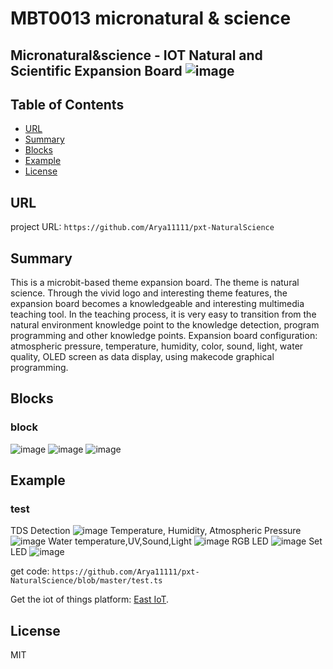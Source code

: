 # MBT0013 micronatural & science 

Micronatural&science  - IOT Natural and Scientific Expansion Board
![image](http://wiki.dfrobot.com.cn/images/7/71/OBLOQ%E5%BC%95%E8%84%9A%E8%AF%B4%E6%98%8E%E5%9B%BE.jpg)
---------------------------------------------------------

## Table of Contents

* [URL](#url)
* [Summary](#summary)
* [Blocks](#blocks)
* [Example](#example)
* [License](#license)

## URL
project URL: ```https://github.com/Arya11111/pxt-NaturalScience```

## Summary
This is a microbit-based theme expansion board. The theme is natural science. Through the vivid logo and interesting theme features, the expansion board becomes a knowledgeable and interesting multimedia teaching tool. In the teaching process, it is very easy to transition from the natural environment knowledge point to the knowledge detection, program programming and other knowledge points.
Expansion board configuration: atmospheric pressure, temperature, humidity, color, sound, light, water quality, OLED screen as data display, using makecode graphical programming.

## Blocks

### block
![image](https://github.com/Arya11111/pxt-NaturalScience/tree/master/image/image/MBT0013_block1.png)
![image](https://github.com/Arya11111/pxt-NaturalScience/tree/master/image/image/MBT0013_block2.png)
![image](https://github.com/Arya11111/pxt-NaturalScience/tree/master/image/image/MBT0013_block3.png)


## Example

### test
TDS Detection
![image](https://github.com/Arya11111/pxt-NaturalScience/tree/master/image/TDS.png)
Temperature, Humidity, Atmospheric Pressure
![image](https://github.com/Arya11111/pxt-NaturalScience/tree/master/image/BME280.png)
Water temperature,UV,Sound,Light
![image](https://github.com/Arya11111/pxt-NaturalScience/tree/master/image/params.png)
RGB LED
![image](https://github.com/Arya11111/pxt-NaturalScience/tree/master/image/TCS.png)
Set LED
![image](https://github.com/Arya11111/pxt-NaturalScience/tree/master/image/LED.png)

get code: ```https://github.com/Arya11111/pxt-NaturalScience/blob/master/test.ts```

Get the iot of things platform: [East IoT](http://iot.dfrobot.com.cn/).

## License

MIT


